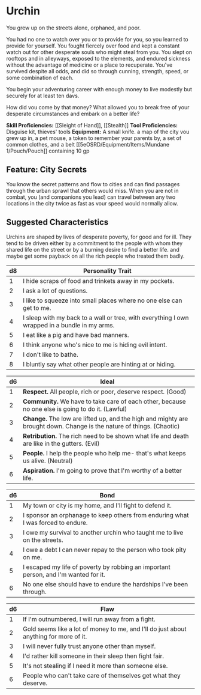 # Urchin

You grew up on the streets alone, orphaned, and poor.

You had no one to watch over you or to provide for you, so you learned to provide for yourself. You fought fiercely over food and kept a constant watch out for other desperate souls who might steal from you. You slept on rooftops and in alleyways, exposed to the elements, and endured sickness without the advantage of medicine or a place to recuperate. You've survived despite all odds, and did so through cunning, strength, speed, or some combination of each.

You begin your adventuring career with enough money to live modestly but securely for at least ten davs.

How did vou come by that money? What allowed you to break free of your desperate circumstances and embark on a better life?

**Skill Proficiencies:** [[Sleight of Hand]], [[Stealth]] 
**Tool Proficiencies:** Disguise kit, thieves' tools
**Equipment:** A small knife. a map of the city vou grew up in, a pet mouse, a token to remember your parents by, a set of common clothes, and a belt [[5eOSRD/Equipment/Items/Mundane 1/Pouch/Pouch]] containing 10 gp

## Feature: City Secrets

You know the secret patterns and flow to cities and can find passages through the urban sprawl that others would miss. When you are not in combat, you (and companions you lead) can travel between any two locations in the city twice as fast as vour speed would normally allow.

## Suggested Characteristics

Urchins are shaped by lives of desperate poverty, for good and for ill. They tend to be driven either by a commitment to the people with whom they shared life on the street or by a burning desire to find a better life. and maybe get some payback on all the rich people who treated them badly.

| d8  | Personality Trait                                                                             |
| --- | --------------------------------------------------------------------------------------------- |
| 1   | I hide scraps of food and trinkets away in my pockets.                                        |
| 2   | l ask a lot of questions.                                                                     |
| 3   | I like to squeeze into small places where no one else can get to me.                          |
| 4   | I sleep with my back to a wall or tree, with everything I own wrapped in a bundle in my arms. |
| 5   | I eat like a pig and have bad manners.                                                        |
| 6   | I think anyone who's nice to me is hiding evil intent.                                        |
| 7   | I don't like to bathe.                                                                        |
| 8   | I bluntly say what other people are hinting at or hiding.                                     |

| d6  | Ideal                                                                                                              |
| --- | ------------------------------------------------------------------------------------------------------------------ |
| 1   | **Respect.** All people, rich or poor, deserve respect. (Good)                                                         |
| 2   | **Community.** We have to take care of each other, because no one else is going to do it. (Lawful)                     |
| 3   | **Change.** The low are lifted up, and the high and mighty are brought down. Change is the nature of things. (Chaotic) |
| 4   | **Retribution.** The rich need to be shown what life and death are like in the gutters. (Evil)                         |
| 5   | **People.** I help the people who help me- that's what keeps us alive. (Neutral)                                       |
| 6   | **Aspiration.** I'm going to prove that I'm worthy of a better life.                                                   |

| d6  | Bond                                                                                |
| --- | ----------------------------------------------------------------------------------- |
| 1   | My town or city is my home, and I'll fight to defend it.                            |
| 2   | I sponsor an orphanage to keep others from enduring what I was forced to endure.    |
| 3   | I owe my survival to another urchin who taught me to live on the streets.           |
| 4   | I owe a debt I can never repay to the person who took pity on me.                   |
| 5   | I escaped my life of poverty by robbing an important person, and I'm wanted for it. |
| 6   | No one else should have to endure the hardships l've been through.                  |

| d6  | Flaw                                                                                  |
| --- | ------------------------------------------------------------------------------------- |
| 1   | If l'm outnumbered, I will run away from a fight.                                     |
| 2   | Gold seems like a lot of money to me, and I'll do just about anything for more of it. |
| 3   | I will never fully trust anyone other than myself.                                    |
| 4   | I'd rather kill someone in their sleep then fight fair.                               |
| 5   | It's not stealing if I need it more than someone else.                                |
| 6   | People who can't take care of themselves get what they deserve.                       |
